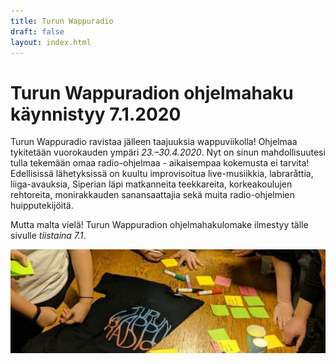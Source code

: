 ```yaml
---
title: Turun Wappuradio
draft: false
layout: index.html
---
```


# Turun Wappuradion ohjelmahaku käynnistyy 7.1.2020

Turun Wappuradio ravistaa jälleen taajuuksia wappuviikolla! Ohjelmaa tykitetään vuorokauden ympäri *23.–30.4.2020*. Nyt
on sinun mahdollisuutesi tulla tekemään omaa radio-ohjelmaa - aikaisempaa kokemusta ei tarvita! Edellisissä lähetyksissä
on kuultu improvisoitua live-musiikkia, labraråttia, liiga-avauksia, Siperian läpi matkanneita teekkareita,
korkeakoulujen rehtoreita, monirakkauden sanansaattajia sekä muita radio-ohjelmien huipputekijöitä.

Mutta malta vielä! Turun Wappuradion ohjelmahakulomake ilmestyy tälle sivulle *tiistaina 7.1*.

<div class="ImageContainer">
<img alt="ideointi" src="/wapuradio.jpg" />
</div>
